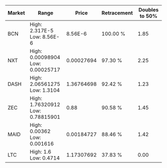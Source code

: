 | Market | Range | Price| Retracement | Doubles to 50% |
| --- | --- | --- | --- | --- |
| BCN | High: 2.317E-5<br />Low: 8.56E-6 | 8.56E-6 | 100.00 % | 1.85 |
| NXT | High: 0.00098904<br />Low: 0.00025717 | 0.00027694 | 97.30 % | 2.25 |
| DASH | High: 2.06561275<br />Low: 1.3104 | 1.36764698 | 92.42 % | 1.23 |
| ZEC | High: 1.76320912<br />Low: 0.78815901 | 0.88 | 90.58 % | 1.45 |
| MAID | High: 0.00362<br />Low: 0.001616 | 0.00184727 | 88.46 % | 1.42 |
| LTC | High: 1.6<br />Low: 0.4714 | 1.17307692 | 37.83 % | 0.00 |
